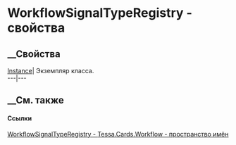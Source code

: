 # WorkflowSignalTypeRegistry - свойства
##  __Свойства
[Instance](P_Tessa_Cards_Workflow_WorkflowSignalTypeRegistry_Instance.htm)|
Экземпляр класса.  
---|---  
##  __См. также
#### Ссылки
[WorkflowSignalTypeRegistry -
](T_Tessa_Cards_Workflow_WorkflowSignalTypeRegistry.htm)
[Tessa.Cards.Workflow - пространство имён](N_Tessa_Cards_Workflow.htm)
